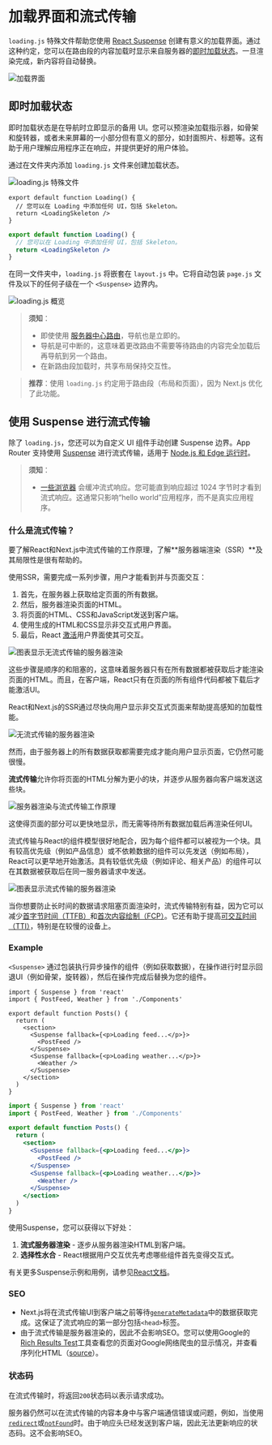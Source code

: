 # 加载界面和流式传输

`loading.js` 特殊文件帮助您使用 [React Suspense](https://react.dev/reference/react/Suspense) 创建有意义的加载界面。通过这种约定，您可以在路由段的内容加载时显示来自服务器的[即时加载状态](#即时加载状态)。一旦渲染完成，新内容将自动替换。

![加载界面](https://nextjs.org/_next/image?url=/docs/light/loading-ui.png&w=3840&q=75)

## 即时加载状态

即时加载状态是在导航时立即显示的备用 UI。您可以预渲染加载指示器，如骨架和旋转器，或者未来屏幕的一小部分但有意义的部分，如封面照片、标题等。这有助于用户理解应用程序正在响应，并提供更好的用户体验。

通过在文件夹内添加 `loading.js` 文件来创建加载状态。

![loading.js 特殊文件](https://nextjs.org/_next/image?url=/docs/light/loading-special-file.png&w=3840&q=75)

```tsx filename="app/dashboard/loading.tsx" switcher
export default function Loading() {
  // 您可以在 Loading 中添加任何 UI，包括 Skeleton。
  return <LoadingSkeleton />
}
```

```jsx filename="app/dashboard/loading.js" switcher
export default function Loading() {
  // 您可以在 Loading 中添加任何 UI，包括 Skeleton。
  return <LoadingSkeleton />
}
```

在同一文件夹中，`loading.js` 将嵌套在 `layout.js` 中。它将自动包装 `page.js` 文件及以下的任何子级在一个 `<Suspense>` 边界内。

![loading.js 概览](https://nextjs.org/_next/image?url=/docs/light/loading-overview.png&w=3840&q=75)

> **须知**：
>
> - 即使使用 [服务器中心路由](/docs/app/building-your-application/routing/linking-and-navigating#how-routing-and-navigation-works)，导航也是立即的。
> - 导航是可中断的，这意味着更改路由不需要等待路由的内容完全加载后再导航到另一个路由。
> - 在新路由段加载时，共享布局保持交互性。

> **推荐**：使用 `loading.js` 约定用于路由段（布局和页面），因为 Next.js 优化了此功能。

## 使用 Suspense 进行流式传输

除了 `loading.js`，您还可以为自定义 UI 组件手动创建 Suspense 边界。App Router 支持使用 [Suspense](https://react.dev/reference/react/Suspense) 进行流式传输，适用于 [Node.js 和 Edge 运行时](/docs/app/building-your-application/rendering/edge-and-nodejs-runtimes)。

> **须知**：
>
> - [一些浏览器](https://bugs.webkit.org/show_bug.cgi?id=252413) 会缓冲流式响应。您可能直到响应超过 1024 字节时才看到流式响应。这通常只影响“hello world”应用程序，而不是真实应用程序。
### 什么是流式传输？

要了解React和Next.js中流式传输的工作原理，了解**服务器端渲染（SSR）**及其局限性是很有帮助的。

使用SSR，需要完成一系列步骤，用户才能看到并与页面交互：

1. 首先，在服务器上获取给定页面的所有数据。
2. 然后，服务器渲染页面的HTML。
3. 将页面的HTML、CSS和JavaScript发送到客户端。
4. 使用生成的HTML和CSS显示非交互式用户界面。
5. 最后，React [激活](https://react.dev/reference/react-dom/client/hydrateRoot#hydrating-server-rendered-html)用户界面使其可交互。

![图表显示无流式传输的服务器渲染](https://nextjs.org/_next/image?url=/docs/light/server-rendering-without-streaming-chart.png&w=3840&q=75)

这些步骤是顺序的和阻塞的，这意味着服务器只有在所有数据都被获取后才能渲染页面的HTML。而且，在客户端，React只有在页面的所有组件代码都被下载后才能激活UI。

React和Next.js的SSR通过尽快向用户显示非交互式页面来帮助提高感知的加载性能。

![无流式传输的服务器渲染](https://nextjs.org/_next/image?url=/docs/light/server-rendering-without-streaming.png&w=3840&q=75)

然而，由于服务器上的所有数据获取都需要完成才能向用户显示页面，它仍然可能很慢。

**流式传输**允许你将页面的HTML分解为更小的块，并逐步从服务器向客户端发送这些块。

![服务器渲染与流式传输工作原理](https://nextjs.org/_next/image?url=/docs/light/server-rendering-with-streaming.png&w=3840&q=75)

这使得页面的部分可以更快地显示，而无需等待所有数据加载后再渲染任何UI。

流式传输与React的组件模型很好地配合，因为每个组件都可以被视为一个块。具有较高优先级（例如产品信息）或不依赖数据的组件可以先发送（例如布局），React可以更早地开始激活。具有较低优先级（例如评论、相关产品）的组件可以在其数据被获取后在同一服务器请求中发送。

![图表显示流式传输的服务器渲染](https://nextjs.org/_next/image?url=/docs/light/server-rendering-with-streaming-chart.png&w=3840&q=75)

当你想要防止长时间的数据请求阻塞页面渲染时，流式传输特别有益，因为它可以减少[首字节时间（TTFB）](https://web.dev/ttfb/)和[首次内容绘制（FCP）](https://web.dev/first-contentful-paint/)。它还有助于提高[可交互时间（TTI）](https://developer.chrome.com/en/docs/lighthouse/performance/interactive/)，特别是在较慢的设备上。
### Example

`<Suspense>` 通过包装执行异步操作的组件（例如获取数据），在操作进行时显示回退UI（例如骨架，旋转器），然后在操作完成后替换为您的组件。

```tsx filename="app/dashboard/page.tsx" switcher
import { Suspense } from 'react'
import { PostFeed, Weather } from './Components'

export default function Posts() {
  return (
    <section>
      <Suspense fallback={<p>Loading feed...</p>}>
        <PostFeed />
      </Suspense>
      <Suspense fallback={<p>Loading weather...</p>}>
        <Weather />
      </Suspense>
    </section>
  )
}
```

```jsx filename="app/dashboard/page.js" switcher
import { Suspense } from 'react'
import { PostFeed, Weather } from './Components'

export default function Posts() {
  return (
    <section>
      <Suspense fallback={<p>Loading feed...</p>}>
        <PostFeed />
      </Suspense>
      <Suspense fallback={<p>Loading weather...</p>}>
        <Weather />
      </Suspense>
    </section>
  )
}
```

使用Suspense，您可以获得以下好处：

1. **流式服务器渲染** - 逐步从服务器渲染HTML到客户端。
2. **选择性水合** - React根据用户交互优先考虑哪些组件首先变得交互式。

有关更多Suspense示例和用例，请参见[React文档](https://react.dev/reference/react/Suspense)。

### SEO

- Next.js将在流式传输UI到客户端之前等待[`generateMetadata`](/docs/app/api-reference/functions/generate-metadata)中的数据获取完成。这保证了流式响应的第一部分包括`<head>`标签。
- 由于流式传输是服务器渲染的，因此不会影响SEO。您可以使用Google的[Rich Results Test](https://search.google.com/test/rich-results)工具查看您的页面对Google网络爬虫的显示情况，并查看序列化HTML（[source](https://web.dev/rendering-on-the-web/#seo-considerations)）。

### 状态码

在流式传输时，将返回`200`状态码以表示请求成功。

服务器仍然可以在流式传输的内容本身中与客户端通信错误或问题，例如，当使用[`redirect`](/docs/app/api-reference/functions/redirect)或[`notFound`](/docs/app/api-reference/functions/not-found)时。由于响应头已经发送到客户端，因此无法更新响应的状态码。这不会影响SEO。